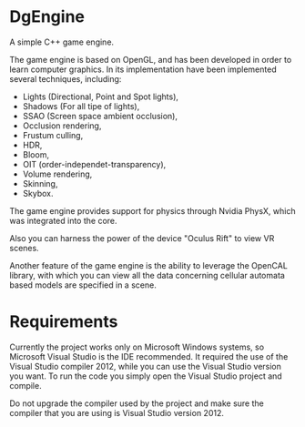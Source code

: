 # DgEngine
A simple C++ game engine.

The game engine is based on OpenGL, and has been developed in order to learn computer graphics.
In its implementation have been implemented several techniques, including:
  - Lights (Directional, Point and Spot lights),
  - Shadows (For all tipe of lights),
  - SSAO (Screen space ambient occlusion),
  - Occlusion rendering,
  - Frustum culling,
  - HDR,
  - Bloom,
  - OIT (order-independet-transparency),
  - Volume rendering,
  - Skinning,
  - Skybox.
  
The game engine provides support for physics through Nvidia PhysX, which was integrated into the core.

Also you can harness the power of the device "Oculus Rift" to view VR scenes.

Another feature of the game engine is the ability to leverage the OpenCAL library, with which you can view all the data concerning cellular automata based models are specified in a scene.
 
# Requirements
Currently the project works only on Microsoft Windows systems, so Microsoft Visual Studio is the IDE recommended.
It required the use of the Visual Studio compiler 2012, while you can use the Visual Studio version you want.
To run the code you simply open the Visual Studio project and compile.

Do not upgrade the compiler used by the project and make sure the compiler that you are using is Visual Studio version 2012.
